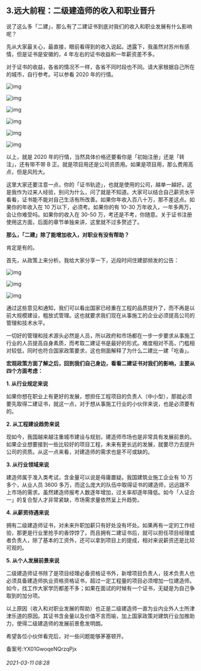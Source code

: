 ## 3.远大前程：二级建造师的收入和职业晋升
说了这么多「二建」，那么有了二建证书到底对我们的收入和职业发展有什么影响呢？


先从大家最关心，最直接，眼前看得到的收入说起。透露下，我虽然对苏州有感情，但是证书是安徽的，4 年左右的证书收益和一年薪资差不多。


对于证书的收益，各省的情况不一样，各省不同时段也不同。请大家根据自己所在的城市，自行参考。可以参看 2020 年的行情。


![img](https://pic1.zhimg.com/v2-8c970441f522dccb61c25ce76fd8abba.webp)

![img](https://pic2.zhimg.com/v2-166b8f23255fa693ccf6f495af580992.webp)

![img](https://pic1.zhimg.com/v2-437645efe5104d072b8a619e2679b3d4.webp)

![img](https://pic4.zhimg.com/v2-5866602a5c287b4956ae8bf44ea3eb04.webp)

![img](https://pic1.zhimg.com/v2-c863b5e3e439ad0700c0c901ec46c284.webp)

![img](https://pic2.zhimg.com/v2-44ed5cef19db3001011428a2b05aabac.webp)

以上，就是 2020 年的行情，当然具体价格还要看你是「初始注册」还是「转注」，还有带不带 B 正。就是项目用还是公司资质用。如果是项目用，那么费用高点，但是风险大。


这里大家还要注意一点，你的「证书轨迹」，也就是使用的公司，越单一越好。这是我作为过来人经验，别问为什么，问了就是不知道。大家可以结合自己薪资水平看看，证书能不能对自己生活有所改善。如果你年收入百八十万，那不差这点。如果你的年收入在 10 万以下，必须考。如果你的有 10-30 万年收入，一年多两万，会让你难受吗。如果你的收入在 30-50 万，考还是不考，你随意。关于证书注册使用这方面，后面的章节单独来讲，这里就不过多赘述了。


**那么，「二建」除了能增加收入，对职业有没有帮助？**


肯定是有的。


首先，从政策上来分析。我给大家分享一下，近段时间住建部频发的公告：


![img](https://pic3.zhimg.com/v2-1dfcd51198316793828e647aa3226350.webp)

![img](https://pic2.zhimg.com/v2-a12d23560142514fcf836ec6d86142be.webp)

![img](https://pic4.zhimg.com/v2-e6d148d16bed4e1b32ff39005c43d519.webp)

通过这些意见和通知，我们可以看出国家已经重在工程的品质提升了，而不再是以前大规模建设，粗放式管理。这也就要求我们现在从事施工的企业必须提高公司的管理和技术水平。


一切好的管理和技术源头必然是人员，所以政府和市场都在一步一步要求从事施工行业的人员提高自身素质，而考取二建证书是最好的形式。难度相对不高，门槛相对较低，同时也符合国家政策要求，这也侧面解释了为什么二建比一建「吃香」。


**宏观政策方面了解之后，回到我们自己身边，看看二建证书对我们的影响，主要从四个方面考虑：**


**1. 从行业规定来说**


如果你想在职业上有更好的发展，想担任工程项目的负责人（中小型），那就必须要先取得二建证书，就这一点，对于想从事施工行业的小伙伴来说，也是必须要有的。


**2. 从工程建设趋势来说**


现如今，我国越来越注重城市建设与规划，建造师市场也是非常具有发展前景的。如果企业想要接到一些比较好的项目工程，未来有更长远的发展，就要尽力去提升公司的资质。从这一点来看，对建造师的需求也是不可或缺的。


**3. 从行业领域来说**


建造师属于准入类考试，含金量可以说是毋庸置疑。我国建筑业施工企业有 10 万多个，从业人员 3600 多万，而这么庞大的队伍中取得证书的建造师，远远跟不上市场的需求。虽然建造师报考人数逐年增加，过关率却逐年降低。如今「人证合一」的复合型人才非常紧缺，市场需求量依然呈上升趋势。


**4. 从薪资待遇来说**


拥有二级建造师证书，对未来升职加薪只有好处没有坏处。如果再有一定的工作经验，那更是行业里抢手的香饽饽了。而且拥有二建证书后，就可以担任项目经理或者负责人，除了基本的工资外，还可以拿到项目上的提成，相对来说薪资还是比较可观的。


**5. 从个人发展前景来说**


二级建造师证书除了是项目经理必备资格证书外，新增项目负责人，技术负责人也必须具备建造师执业资格资格证书，超过一定工程量的项目必须增加一位建造师。如今，找工作大家学历都差不多；如果在面试的时候有一个证书，无疑是为自己争取到的加分项。


以上原因（收入和对职业发展的帮助）也正是二级建造师一直为业内业外人士所津津乐道的原因。其证书含金量以及价值不言而喻，加上国家政策对建筑行业加推助力，使得二级建造师的发展前景愈发明朗。


希望各位小伙伴看完后，对一些问题能够茅塞顿开。


备案号:YX01GwoqeNQrzqPjx


###### 2021-03-11 08:28
